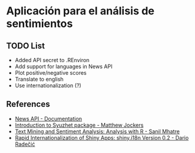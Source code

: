 # Aplicación para el análisis de sentimientos

## TODO List
* Added API secret to .REnviron <OK>
* Add support for languages in News API 
* Plot positive/negative scores
* Translate to english 
* Use internationalization (?)

## References

- [News API - Documentation](https://newsapi.org/docs/endpoints/everything)
- [Introduction to Syuzhet package - Matthew Jockers](https://cran.r-project.org/web/packages/syuzhet/vignettes/syuzhet-vignette.html)
- [Text Mining and Sentiment Analysis: Analysis with R - Sanil Mhatre](https://www.red-gate.com/simple-talk/sql/bi/text-mining-and-sentiment-analysis-with-r/)
- [Rapid Internationalization of Shiny Apps: shiny.i18n Version 0.2 - Dario Radečić
 ](https://appsilon.com/rapid-internationalization-of-shiny-apps-shiny-i18n-version-0-2/)